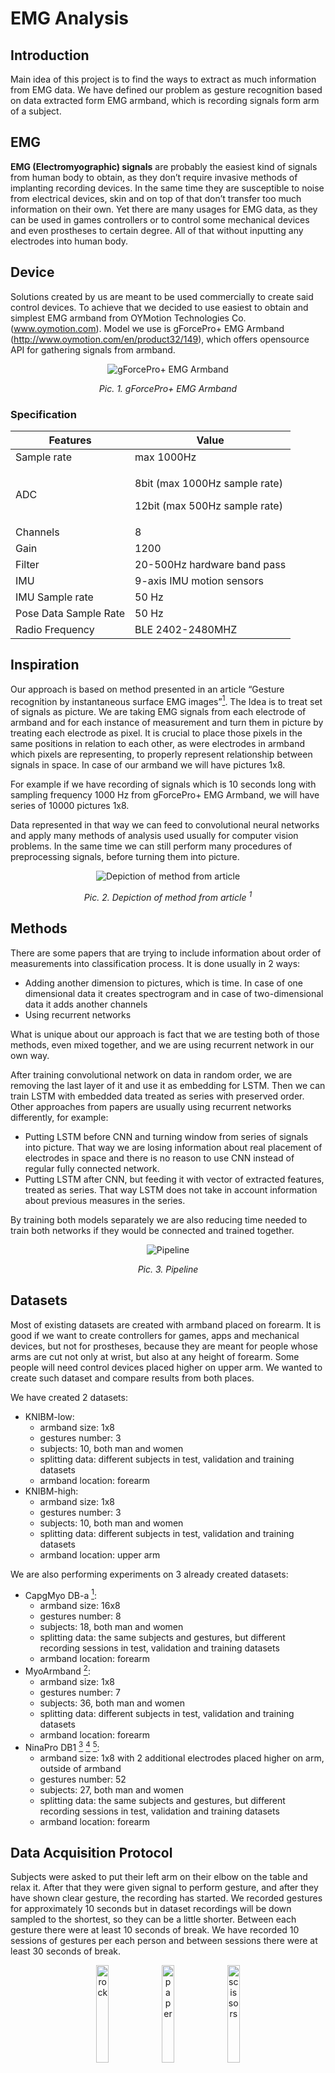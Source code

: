 # EMG Analysis
## Introduction

Main idea of this project is to find the ways to extract as much information from EMG data. We have defined our problem as gesture recognition based on data extracted form EMG armband, which is recording signals form arm of a subject.

## EMG

**EMG (Electromyographic) signals** are probably the easiest kind of signals from human body to obtain, as they don’t require invasive methods of implanting recording devices. In the same time they are susceptible to noise from electrical devices, skin and on top of that don’t transfer too much information on their own. Yet there are many usages for EMG data, as they can be used in games controllers or to control some mechanical devices and even prostheses to certain degree. All of that without inputting any electrodes into human body.

## Device

Solutions created by us are meant to be used commercially to create said control devices. To achieve that we decided to use easiest to obtain and simplest EMG armband from OYMotion Technologies Co. (www.oymotion.com). Model we use is gForcePro+ EMG Armband (<http://www.oymotion.com/en/product32/149>), which offers opensource API for gathering signals from armband.

<p style="text-align: center;">
<img src="pictures/gForcePro+.jpg" alt="gForcePro+ EMG Armband">
</p>
<p style="text-align: center;"><em>Pic. 1. gForcePro+ EMG Armband</em></p>

### Specification

| Features              | Value                                                                    |
|-----------------------|--------------------------------------------------------------------------|
| Sample rate           | max 1000Hz                                                               |
| ADC                   | <p>8bit (max 1000Hz sample rate)</p><p>12bit (max 500Hz sample rate)</p> |
| Channels              | 8                                                                        |
| Gain                  | 1200                                                                     |
| Filter                | 20-500Hz hardware band pass                                              |
| IMU                   | 9-axis IMU motion sensors                                                |
| IMU Sample rate       | 50 Hz                                                                    |
| Pose Data Sample Rate | 50 Hz                                                                    |
| Radio Frequency       | BLE 2402-2480MHZ                                                         |

## Inspiration

Our approach is based on method presented in an article “Gesture recognition by instantaneous surface EMG images”[<sup>1</sup>](#references). The Idea is to treat set of signals as picture. We are taking EMG signals from each electrode of armband and for each instance of measurement and turn them in picture by treating each electrode as pixel. It is crucial to place those pixels in the same positions in relation to each other, as were electrodes in armband which pixels are representing, to properly represent relationship between signals in space. In case of our armband we will have pictures 1x8. 

For example if we have recording of signals which is 10 seconds long with sampling frequency 1000 Hz from gForcePro+ EMG Armband, we will have series of 10000 pictures 1x8.

Data represented in that way we can feed to convolutional neural networks and apply many methods of analysis used usually for computer vision problems. In the same time we can still perform many procedures of preprocessing signals, before turning them into picture.

<p style="text-align: center;">
<img src="pictures/emg_depiction.jpg" alt="Depiction of method from article">
</p>
<p style="text-align: center;"><em>Pic. 2. Depiction of method from article <sup>1</sup></em></p>

## Methods

There are some papers that are trying to include information about order of measurements into classification process. It is done usually in 2 ways:

* Adding another dimension to pictures, which is time. In case of one dimensional data it creates spectrogram and in case of two-dimensional data it adds another channels
* Using recurrent networks

What is unique about our approach is fact that we are testing both of those methods, even mixed together, and we are using recurrent network in our own way. 

After training convolutional network on data in random order, we are removing the last layer of it and use it as embedding for LSTM. Then we can train LSTM with embedded data treated as series with preserved order. Other approaches from papers are usually using recurrent networks differently, for example:

* Putting LSTM before CNN and turning window from series of signals into picture. That way we are losing information about real placement of electrodes in space and there is no reason to use CNN instead of regular fully connected network.
* Putting LSTM after CNN, but feeding it with vector of extracted features, treated as series. That way LSTM does not take in account information about previous measures in the series.

By training both models separately we are also reducing time needed to train both networks if they would be connected and trained together.

<p style="text-align: center;">
<img src="pictures/EMG_diagram.jpg" alt="Pipeline">
</p>
<p style="text-align: center;"><em>Pic. 3. Pipeline</em></p>

## Datasets

Most of existing datasets are created with armband placed on forearm. It is good if we want to create controllers for games, apps and mechanical devices, but not for prostheses, because they are meant for people whose arms are cut not only at wrist, but also at any height of forearm. Some people will need control devices placed higher on upper arm. We wanted to create such dataset and compare results from both places. 

We have created 2 datasets:

- KNIBM-low:
  - armband size: 1x8
  - gestures number: 3
  - subjects: 10, both man and women
  - splitting data: different subjects in test, validation and training datasets
  - armband location: forearm
- KNIBM-high:
  - armband size: 1x8
  - gestures number: 3
  - subjects: 10, both man and women
  - splitting data: different subjects in test, validation and training datasets
  - armband location: upper arm

We are also performing experiments on 3 already created datasets:

- CapgMyo DB-a [<sup>1</sup>](#references):
  - armband size: 16x8
  - gestures number: 8
  - subjects: 18, both man and women
  - splitting data: the same subjects and gestures, but different recording sessions in test, validation and training datasets
  - armband location: forearm
- MyoArmband [<sup>2</sup>](#references):
  - armband size: 1x8
  - gestures number: 7
  - subjects: 36, both man and women
  - splitting data: different subjects in test, validation and training datasets
  - armband location: forearm
- NinaPro DB1 [<sup>3</sup>](#references) [<sup>4</sup>](#references) [<sup>5</sup>](#references):
  - armband size: 1x8 with 2 additional electrodes placed higher on arm, outside of armband
  - gestures number: 52
  - subjects: 27, both man and women
  - splitting data: the same subjects and gestures, but different recording sessions in test, validation and training datasets
  - armband location: forearm

## Data Acquisition Protocol

Subjects were asked to put their left arm on their elbow on the table and relax it. After that they were given signal to perform gesture, and after they have shown clear gesture, the recording has started. We recorded gestures for approximately 10 seconds but in dataset recordings will be down sampled to the shortest, so they can be a little shorter. Between each gesture there were at least 10 seconds of break. We have recorded 10 sessions of gestures per each person and between sessions there were at least 30 seconds of break.
<p style="text-align: center;">
<img src="pictures/rock.jpg"  width="20%" height="20%" alt="rock">
<img src="pictures/paper.jpg"  width="20%" height="20%" alt="paper">
<img src="pictures/scissors.jpg"  width="20%" height="20%" alt="scissors">
</p>
<p style="text-align: center;"><em>Pic. 4. Gestures from dataset</em></p>

## Results
All experiments were performed using cross validation. We are using WandB to record the course of the experiments.
https://wandb.ai/grigori200/EMG%20Armband

## Future plans

Additional signal filtering:

- an anti-hum notch filter to filter out 50HZ or 60HZ power line noise
- a lowpass filter to filter out noises above 150HZ
- a highpass filter to filter out noises below 20HZ
- extended Kalman filter

Augmentation:

- RMS
- MAV
- EMA
- Generating additional data by moving signal values from left side of picture to right, to resemble rotating armband on arm.
- Short Time Fourier Transform
- mDWT
- CWT

Models:

- Connecting LSTM with CNN and training together
- XGBOOST
- testing other CNN's
- Pure LSTM (without CNN)

## How to use our code

### Packages

#### Windows
To run code on windows create new venv using Anaconda. You will need to split installation of packages from requirements.txt into 2 commands. It is caused by need of installing intel-openmp from different repository. Otherwise CUDA will not work properly. 
```
conda install --file requirements.txt -c pytorch -c nvidia -c anaconda -c conda-forge
```
```
conda install intel-openmp -c defaults -f
```

#### Linux
```
pip install -r requirements.txt
```
### WandB
To monitor our experiments we are using WandB. This framework requires crating an account and signing in from console. Run command bellow and paste your API key from here: [link](https://wandb.ai/authorize?_gl=1*shf5nj*_ga*ODQxODQyODQwLjE2NzY3MTkyMzg.*_ga_JH1SJHJQXJ*MTY3ODk2MzUwOS42LjAuMTY3ODk2MzUwOS42MC4wLjA.)
```
wandb login
```
After that you need to speciffy name of project
### Run experiments
Our experiments can be run by executing a file 
```
./experiments/experiments.py
```
### Downloading datasets
Datasets are downloaded automatically, when you first time create object representing specific dataset class. Those classes are placed in:
```
./datasets/frames/
```
Downloaded data will be placed in:
```
./data
```
Then data will be unzipped, compressed to .pkl file and placed inside folder <ins>OUTSIDE OF PROJECT</ins>:
```
../Data_pkl/
```
### <ins>!Warnings!</ins>
1. If you want to download dataset again delete data from both "../Data_pkl/" and from "../data"
2. If you want to applay data transformation after dataset is downloaded, but before it is converted to .pkl file, you should delete already existing .pkl file.

## References

1. Geng, W., Du, Y., Jin, W. et al. Gesture recognition by instantaneous surface EMG images. Sci Rep 6, 36571 (2016). https://doi.org/10.1038/srep36571

2. U. Côté-Allard *et al*., "Deep Learning for Electromyographic Hand Gesture Signal Classification Using Transfer Learning," in *IEEE Transactions on Neural Systems and Rehabilitation Engineering*, vol. 27, no. 4, pp. 760-771, April 2019, doi: 10.1109/TNSRE.2019.2896269. 

3. M. Atzori *et al*., "Building the Ninapro database: A resource for the biorobotics community," *2012 4th IEEE RAS & EMBS International Conference on Biomedical Robotics and Biomechatronics (BioRob)*, Rome, Italy, 2012, pp. 1258-1265, doi: 10.1109/BioRob.2012.6290287.

4. Atzori, M., Gijsberts, A., Castellini, C. et al. Electromyography data for non-invasive naturally-controlled robotic hand prostheses. Sci Data 1, 140053 (2014). <https://doi.org/10.1038/sdata.2014.53>

5. M. Atzori et al., "Characterization of a Benchmark Database for Myoelectric Movement Classification," in IEEE Transactions on Neural Systems and Rehabilitation Engineering, vol. 23, no. 1, pp. 73-83, Jan. 2015, doi: 10.1109/TNSRE.2014.2328495.
